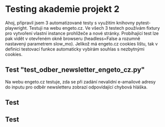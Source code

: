 # Testing akademie projekt 2
Ahoj, připravil jsem 3 automatizované testy s využitím knihovny pytest-playwright. Testuji na webu engeto.cz.
Ve všech 3 testech používám fixtury pro vytvoření vlastní instance prohlížeče a nové stránky. Probíhající test lze pak vidět v otevřeném okně browseru (headless=False a rozumně nastavený parametrem slow_mo). Jelikož má engeto.cz cookies lištu, tak v definici testovací funkce automaticky vybírám souhlas s nezbytnými cookies.  
  
## Test "test_odber_newsletter_engeto_cz.py"
Na webu engeto.cz testuje, zda se při zadání nevalidní e-amailové adresy do inputu pro odběr newsletteru zobrazí odpovídající chybová hláška.  

## Test

## Test
